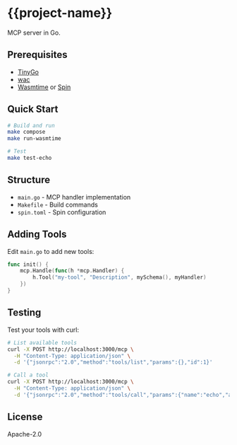 # {{project-name}}

MCP server in Go.

## Prerequisites

- [TinyGo](https://tinygo.org/getting-started/install/)
- [wac](https://github.com/bytecodealliance/wac) 
- [Wasmtime](https://wasmtime.dev/) or [Spin](https://developer.fermyon.com/spin)

## Quick Start

```bash
# Build and run
make compose
make run-wasmtime

# Test  
make test-echo
```

## Structure

- `main.go` - MCP handler implementation
- `Makefile` - Build commands
- `spin.toml` - Spin configuration

## Adding Tools

Edit `main.go` to add new tools:

```go
func init() {
    mcp.Handle(func(h *mcp.Handler) {
        h.Tool("my-tool", "Description", mySchema(), myHandler)
    })
}
```


## Testing

Test your tools with curl:

```bash
# List available tools
curl -X POST http://localhost:3000/mcp \
  -H "Content-Type: application/json" \
  -d '{"jsonrpc":"2.0","method":"tools/list","params":{},"id":1}'

# Call a tool
curl -X POST http://localhost:3000/mcp \
  -H "Content-Type: application/json" \
  -d '{"jsonrpc":"2.0","method":"tools/call","params":{"name":"echo","arguments":{"message":"test"}},"id":1}'
```

## License

Apache-2.0
